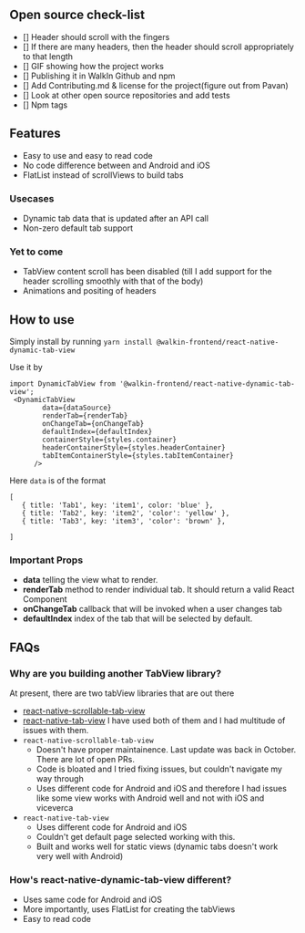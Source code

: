 ## Open source check-list 
- [] Header should scroll with the fingers 
- [] If there are many headers, then the header should scroll appropriately to that length
- [] GIF showing how the project works 
- [] Publishing it in WalkIn Github and npm 
- [] Add Contributing.md & license for the project(figure out from Pavan) 
- [] Look at other open source repositories and add tests 
- [] Npm tags 

## Features 
- Easy to use and easy to read code
- No code difference between and Android and iOS 
- FlatList instead of scrollViews to build tabs 

### Usecases 
- Dynamic tab data that is updated after an API call 
- Non-zero default tab support 

### Yet to come
- TabView content scroll has been disabled (till I add support for the header scrolling smoothly with that of the body)
- Animations and positing of headers 

## How to use
Simply install by running `yarn install @walkin-frontend/react-native-dynamic-tab-view`

Use it by 

```
import DynamicTabView from '@walkin-frontend/react-native-dynamic-tab-view';
 <DynamicTabView
        data={dataSource}
        renderTab={renderTab}
        onChangeTab={onChangeTab}
        defaultIndex={defaultIndex}
        containerStyle={styles.container}
        headerContainerStyle={styles.headerContainer}
        tabItemContainerStyle={styles.tabItemContainer}
      />
```

Here `data` is of the format

```
[
   { title: 'Tab1', key: 'item1', color: 'blue' },
   { title: 'Tab2', key: 'item2', 'color': 'yellow' },
   { title: 'Tab3', key: 'item3', 'color': 'brown' },

]
```

### Important Props 
* **data** telling the view what to render.
* **renderTab** method to render individual tab. It should return a valid React Component 
* **onChangeTab** callback that will be invoked when a user changes tab 
* **defaultIndex** index of the tab that will be selected by default. 
     

## FAQs

### Why are you building another TabView library? 
At present, there are two tabView libraries that are out there 
* [react-native-scrollable-tab-view](https://www.google.com/search?q=react-native-scrollable-tab-view)
* [react-native-tab-view](https://github.com/react-native-community/react-native-tab-view)
I have used both of them and I had multitude of issues with them. 
* `react-native-scrollable-tab-view` 
  - Doesn't have proper maintainence. Last update was back in October. There are lot of open PRs. 
  - Code is bloated and I tried fixing issues, but couldn't navigate my way through 
  - Uses different code for Android and iOS and therefore I had issues like some view works with Android well and not with iOS and viceverca 
* `react-native-tab-view`
  - Uses different code for Android and iOS
  - Couldn't get default page selected working with this. 
  - Built and works well for static views (dynamic tabs doesn't work very well with Android)
  
  
### How's react-native-dynamic-tab-view different?
- Uses same code for Android and iOS 
- More importantly, uses FlatList for creating the tabViews 
- Easy to read code 

